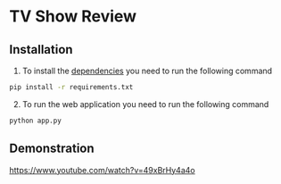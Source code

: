 # TV Show Review

## Installation
1. To install the [dependencies](https://github.com/Ayresia/TVShowReview/blob/master/requirements.txt) you need to run the following command
```bash
pip install -r requirements.txt
```

2. To run the web application you need to run the following command
```bash
python app.py
```

## Demonstration
https://www.youtube.com/watch?v=49xBrHy4a4o